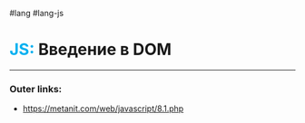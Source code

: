 #lang #lang-js
# <font color="#00b0f0">JS:</font> Введение в DOM
---
### Outer links:
- https://metanit.com/web/javascript/8.1.php
